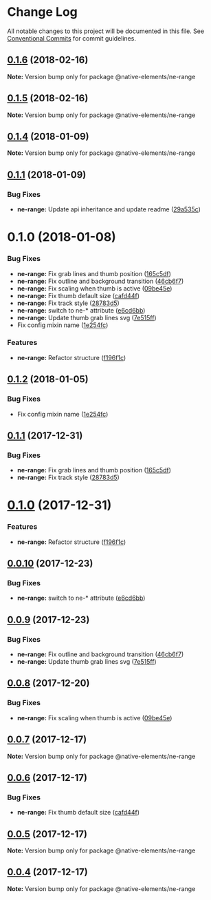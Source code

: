 # Change Log

All notable changes to this project will be documented in this file.
See [Conventional Commits](https://conventionalcommits.org) for commit guidelines.

<a name="0.1.6"></a>
## [0.1.6](https://github.com/equinusocio/native-elements/tree/master/elements/ne-range/compare/@native-elements/ne-range@0.1.5...@native-elements/ne-range@0.1.6) (2018-02-16)




**Note:** Version bump only for package @native-elements/ne-range

<a name="0.1.5"></a>
## [0.1.5](https://github.com/equinusocio/native-elements/tree/master/elements/ne-range/compare/@native-elements/ne-range@0.1.4...@native-elements/ne-range@0.1.5) (2018-02-16)




**Note:** Version bump only for package @native-elements/ne-range

<a name="0.1.4"></a>
## [0.1.4](https://github.com/equinusocio/native-elements/tree/master/elements/ne-range/compare/@native-elements/ne-range@0.1.1...@native-elements/ne-range@0.1.4) (2018-01-09)




**Note:** Version bump only for package @native-elements/ne-range

<a name="0.1.1"></a>
## [0.1.1](https://github.com/equinusocio/native-elements/tree/master/elements/ne-range/compare/@native-elements/ne-range@0.1.0...@native-elements/ne-range@0.1.1) (2018-01-09)


### Bug Fixes

* **ne-range:** Update api inheritance and update readme ([29a535c](https://github.com/equinusocio/native-elements/tree/master/elements/ne-range/commit/29a535c))




<a name="0.1.0"></a>
# 0.1.0 (2018-01-08)


### Bug Fixes

* **ne-range:** Fix grab lines and thumb position ([165c5df](https://github.com/equinusocio/native-elements/tree/master/elements/ne-range/commit/165c5df))
* **ne-range:** Fix outline and background transition ([46cb6f7](https://github.com/equinusocio/native-elements/tree/master/elements/ne-range/commit/46cb6f7))
* **ne-range:** Fix scaling when thumb is active ([09be45e](https://github.com/equinusocio/native-elements/tree/master/elements/ne-range/commit/09be45e))
* **ne-range:** Fix thumb default size ([cafd44f](https://github.com/equinusocio/native-elements/tree/master/elements/ne-range/commit/cafd44f))
* **ne-range:** Fix track style ([28783d5](https://github.com/equinusocio/native-elements/tree/master/elements/ne-range/commit/28783d5))
* **ne-range:** switch to ne-* attribute ([e6cd6bb](https://github.com/equinusocio/native-elements/tree/master/elements/ne-range/commit/e6cd6bb))
* **ne-range:** Update thumb grab lines svg ([7e515ff](https://github.com/equinusocio/native-elements/tree/master/elements/ne-range/commit/7e515ff))
* Fix config mixin name ([1e254fc](https://github.com/equinusocio/native-elements/tree/master/elements/ne-range/commit/1e254fc))


### Features

* **ne-range:** Refactor structure ([f196f1c](https://github.com/equinusocio/native-elements/tree/master/elements/ne-range/commit/f196f1c))




<a name="0.1.2"></a>
## [0.1.2](https://github.com/equinusocio/native-elements/tree/master/elements/ne-range/compare/@native-elements/ne-range@0.1.1...@native-elements/ne-range@0.1.2) (2018-01-05)


### Bug Fixes

* Fix config mixin name ([1e254fc](https://github.com/equinusocio/native-elements/tree/master/elements/ne-range/commit/1e254fc))




<a name="0.1.1"></a>
## [0.1.1](https://github.com/equinusocio/native-elements/tree/master/elements/ne-range/compare/@native-elements/ne-range@0.1.0...@native-elements/ne-range@0.1.1) (2017-12-31)


### Bug Fixes

* **ne-range:** Fix grab lines and thumb position ([165c5df](https://github.com/equinusocio/native-elements/tree/master/elements/ne-range/commit/165c5df))
* **ne-range:** Fix track style ([28783d5](https://github.com/equinusocio/native-elements/tree/master/elements/ne-range/commit/28783d5))




<a name="0.1.0"></a>
# [0.1.0](https://github.com/equinusocio/native-elements/tree/master/elements/ne-range/compare/@native-elements/ne-range@0.0.10...@native-elements/ne-range@0.1.0) (2017-12-31)


### Features

* **ne-range:** Refactor structure ([f196f1c](https://github.com/equinusocio/native-elements/tree/master/elements/ne-range/commit/f196f1c))




<a name="0.0.10"></a>
## [0.0.10](https://github.com/equinusocio/native-elements/tree/master/elements/ne-range/compare/@native-elements/ne-range@0.0.9...@native-elements/ne-range@0.0.10) (2017-12-23)


### Bug Fixes

* **ne-range:** switch to ne-* attribute ([e6cd6bb](https://github.com/equinusocio/native-elements/tree/master/elements/ne-range/commit/e6cd6bb))




<a name="0.0.9"></a>
## [0.0.9](https://github.com/equinusocio/native-elements/tree/master/elements/ne-range/compare/@native-elements/ne-range@0.0.8...@native-elements/ne-range@0.0.9) (2017-12-23)


### Bug Fixes

* **ne-range:** Fix outline and background transition ([46cb6f7](https://github.com/equinusocio/native-elements/tree/master/elements/ne-range/commit/46cb6f7))
* **ne-range:** Update thumb grab lines svg ([7e515ff](https://github.com/equinusocio/native-elements/tree/master/elements/ne-range/commit/7e515ff))




<a name="0.0.8"></a>
## [0.0.8](https://github.com/equinusocio/native-elements/tree/master/elements/ne-range/compare/@native-elements/ne-range@0.0.7...@native-elements/ne-range@0.0.8) (2017-12-20)


### Bug Fixes

* **ne-range:** Fix scaling when thumb is active ([09be45e](https://github.com/equinusocio/native-elements/tree/master/elements/ne-range/commit/09be45e))




<a name="0.0.7"></a>
## [0.0.7](https://github.com/equinusocio/native-elements/tree/master/elements/ne-range/compare/@native-elements/ne-range@0.0.6...@native-elements/ne-range@0.0.7) (2017-12-17)




**Note:** Version bump only for package @native-elements/ne-range

<a name="0.0.6"></a>
## [0.0.6](https://github.com/equinusocio/native-elements/tree/master/elements/ne-range/compare/@native-elements/ne-range@0.0.5...@native-elements/ne-range@0.0.6) (2017-12-17)


### Bug Fixes

* **ne-range:** Fix thumb default size ([cafd44f](https://github.com/equinusocio/native-elements/tree/master/elements/ne-range/commit/cafd44f))




<a name="0.0.5"></a>
## [0.0.5](https://github.com/equinusocio/native-elements/tree/master/elements/ne-range/compare/@native-elements/ne-range@0.0.4...@native-elements/ne-range@0.0.5) (2017-12-17)




**Note:** Version bump only for package @native-elements/ne-range

<a name="0.0.4"></a>
## [0.0.4](https://github.com/equinusocio/native-elements/tree/master/elements/ne-range/compare/@native-elements/ne-range@0.0.3...@native-elements/ne-range@0.0.4) (2017-12-17)




**Note:** Version bump only for package @native-elements/ne-range
